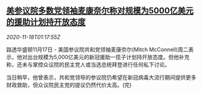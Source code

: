 <!--1605662595000-->
[美参议院多数党领袖麦康奈尔称对规模为5000亿美元的援助计划持开放态度](https://cn.reuters.com/article/us-mcconnell-covid-aid-plan-1118-idCNKBS27Y03G)
------

<div><i>2020-11-18T01:17:55Z</i></div><p>路透华盛顿11月17日 - 美国参议院共和党领袖麦康奈尔(Mitch McConnell)周二表示，他对出台规模为5,000亿美元的新冠援助一揽子计划持开放态度。但他补充称，还未与掌控众议院的民主党人或当选总统拜登进行任何私下讨论。</p><p>当日稍早，他曾表示，共和党领导的参议院仍希望在新冠病毒大流行期间提供更多财政救助，但众议院民主党的提议仍然代价太高。(完)</p>
